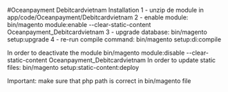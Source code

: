 #Oceanpayment Debitcardvietnam
Installation
1 - unzip de module in app/code/Oceanpayment/Debitcardvietnam
2 - enable module: bin/magento module:enable --clear-static-content Oceanpayment_Debitcardvietnam
3 - upgrade database: bin/magento setup:upgrade
4 - re-run compile command: bin/magento setup:di:compile

In order to deactivate the module bin/magento module:disable --clear-static-content Oceanpayment_Debitcardvietnam
In order to update static files: bin/magento setup:static-content:deploy

Important: make sure that php path is correct in bin/magento file
